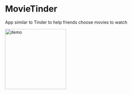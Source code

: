 # MovieTinder
 App similar to Tinder to help friends choose movies to watch

<img src="Movie-App-Demo-Video.gif" alt="demo" width="200"/>
